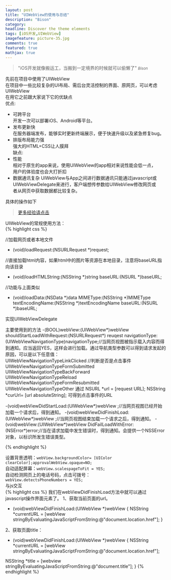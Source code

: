 ```yaml
---
layout: post
title: "UIWebView的使用与总结"
description: "Bison"
category: 
headline: Discover the theme elements
tags: [iOS开发,UIWebView]
imagefeature: picture-35.jpg
comments: true
featured: true
mathjax: true
---
```


>&quot;iOS开发就像搬运工，当搬到一定境界的时候就可以偷懒了&quot;
><small><cite title="Plato">Bison</cite></small>

先前在项目中使用了UIWebView<br>
在项目中一些比较复杂的UI布局、需后台灵活控制的界面、原网页，可以考虑UIWebView<br>
在用它之前跟大家说下它的优缺点<br>
优点:<br>
- 可跨平台<br>
    开发一次可以部署iOS、Android等平台。<br>
- 发布更新快<br>
    在服务器端发布，能够实时更新终端展示，便于快速升级以及紧急修复bug。<br>
- 排版布局能力强<br>
    强大的HTML+CSS让人膜拜<br>
缺点:<br>
- 性能<br>
    相对于原生的app来说，使用UIWebView的app相对来说性能会低一点，<br>
    用户的体验度也会大打折扣<br>
- 数据通讯复杂
    UIWebView与App之间进行数据通讯只能通过javascript或<br>
    UIWebViewDelegate来进行，客户端想传参数给UIWebView修改网页或<br>
    者从网页中获取数据都比较复杂。

具体的操作如下<br>

 > [更多经验请点击](http://allluckly.cf/) 

UIWebView的常规使用方法：<br>
{% highlight css %}

//加载网页或者本地文件
- (void)loadRequest:(NSURLRequest *)request;

//直接加载html内容，如果html中的图片等资源在本地目录，注意将baseURL指向该目录
- (void)loadHTMLString:(NSString *)string baseURL:(NSURL *)baseURL;

//功能与上面类似
- (void)loadData:(NSData *)data MIMEType:(NSString *)MIMEType textEncodingName:(NSString *)textEncodingName baseURL:(NSURL *)baseURL;

实现UIWebViewDelegate

主要使用到的方法
-(BOOL)webView:(UIWebView*)webView shouldStartLoadWithRequest:(NSURLRequest*) reuqest navigationType:(UIWebViewNavigationType)navigationType;//当网页视图被指示载入内容而得到通知。应当返回YES，这样会进行加载。通过导航类型参数可以得到请求发起的原因，可以是以下任意值：  
    UIWebViewNavigationTypeLinkClicked //判断是否是点击事件 
    UIWebViewNavigationTypeFormSubmitted  
    UIWebViewNavigationTypeBackForward  
    UIWebViewNavigationTypeReload  
    UIWebViewNavigationTypeFormResubmitted  
    UIWebViewNavigationTypeOther 
通过
    NSURL *url = [request URL];
    NSString *curUrl= [url absoluteString];
可得到点击事件的URL

-(void)webViewDidStartLoad:(UIWebView*)webView ;//当网页视图已经开始加载一个请求后，得到通知。 
-(void)webViewDidFinishLoad:(UIWebView*)webView ;//当网页视图结束加载一个请求之后，得到通知。 
-(void)webView:(UIWebView*)webView  DidFailLoadWithError:(NSError*)error;//当在请求加载中发生错误时，得到通知。会提供一个NSSError对象，以标识所发生错误类型。  

{% endhighlight %}

设置背景透明：`webView.backgroundColor= [UIColor clearColor];approvalWebView.opaque=NO;`<br>
自动适配屏幕：`webView.scalespageToFit = YES;`<br>
自动检测网页上的电话号码，点击可拨号：<br>
`webView.detectsPhoneNumbers = YES;`<br>
与js交互<br>
{% highlight css %}
我们在webViewDidFinishLoad方法中就可以通过javascript操作界面元素了。
1、获取当前页面的url。

- (void)webViewDidFinishLoad:(UIWebView *)webView {
NSString *currentURL = [webView stringByEvaluatingJavaScriptFromString:@"document.location.href"];
}

2、获取页面title：

- (void)webViewDidFinishLoad:(UIWebView *)webView {
NSString *currentURL = [webView stringByEvaluatingJavaScriptFromString:@"document.location.href"];

NSString *title = [webview stringByEvaluatingJavaScriptFromString:@"document.title"];
}
{% endhighlight %}

